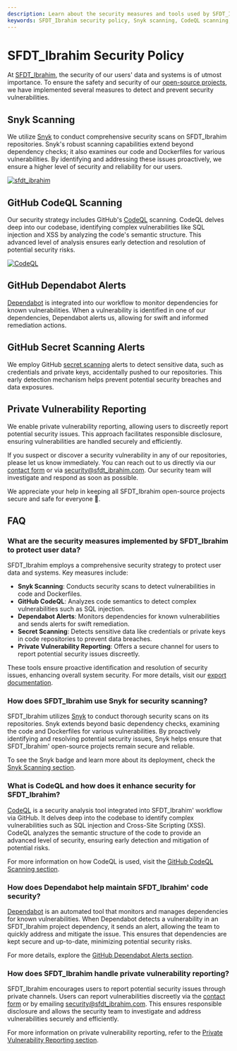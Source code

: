 ```yaml
---
description: Learn about the security measures and tools used by SFDT_Ibrahim to protect user data and systems. Discover how we address vulnerabilities with Snyk, CodeQL, Dependabot, and more.
keywords: SFDT_Ibrahim security policy, Snyk scanning, CodeQL scanning, Dependabot alerts, secret scanning, vulnerability reporting, GitHub security, open-source security
---
```


# SFDT_Ibrahim Security Policy

At [SFDT_Ibrahim](https://www.sfdt_ibrahim.com/), the security of our users' data and systems is of utmost importance. To ensure the safety and security of our [open-source projects](https://github.com/sfdt_ibrahim), we have implemented several measures to detect and prevent security vulnerabilities.

## Snyk Scanning

We utilize [Snyk](https://snyk.io/advisor/python/sfdt_ibrahim) to conduct comprehensive security scans on SFDT_Ibrahim repositories. Snyk's robust scanning capabilities extend beyond dependency checks; it also examines our code and Dockerfiles for various vulnerabilities. By identifying and addressing these issues proactively, we ensure a higher level of security and reliability for our users.

[![sfdt_ibrahim](https://snyk.io/advisor/python/sfdt_ibrahim/badge.svg)](https://snyk.io/advisor/python/sfdt_ibrahim)

## GitHub CodeQL Scanning

Our security strategy includes GitHub's [CodeQL](https://docs.github.com/en/code-security/code-scanning/introduction-to-code-scanning/about-code-scanning-with-codeql) scanning. CodeQL delves deep into our codebase, identifying complex vulnerabilities like SQL injection and XSS by analyzing the code's semantic structure. This advanced level of analysis ensures early detection and resolution of potential security risks.

[![CodeQL](https://github.com/sfdt_ibrahim/sfdt_ibrahim/actions/workflows/github-code-scanning/codeql/badge.svg)](https://github.com/sfdt_ibrahim/sfdt_ibrahim/actions/workflows/github-code-scanning/codeql)

## GitHub Dependabot Alerts

[Dependabot](https://docs.github.com/en/code-security/dependabot) is integrated into our workflow to monitor dependencies for known vulnerabilities. When a vulnerability is identified in one of our dependencies, Dependabot alerts us, allowing for swift and informed remediation actions.

## GitHub Secret Scanning Alerts

We employ GitHub [secret scanning](https://docs.github.com/en/code-security/secret-scanning/managing-alerts-from-secret-scanning) alerts to detect sensitive data, such as credentials and private keys, accidentally pushed to our repositories. This early detection mechanism helps prevent potential security breaches and data exposures.

## Private Vulnerability Reporting

We enable private vulnerability reporting, allowing users to discreetly report potential security issues. This approach facilitates responsible disclosure, ensuring vulnerabilities are handled securely and efficiently.

If you suspect or discover a security vulnerability in any of our repositories, please let us know immediately. You can reach out to us directly via our [contact form](https://www.sfdt_ibrahim.com/contact) or via [security@sfdt_ibrahim.com](mailto:security@sfdt_ibrahim.com). Our security team will investigate and respond as soon as possible.

We appreciate your help in keeping all SFDT_Ibrahim open-source projects secure and safe for everyone 🙏.

## FAQ

### What are the security measures implemented by SFDT_Ibrahim to protect user data?

SFDT_Ibrahim employs a comprehensive security strategy to protect user data and systems. Key measures include:

- **Snyk Scanning**: Conducts security scans to detect vulnerabilities in code and Dockerfiles.
- **GitHub CodeQL**: Analyzes code semantics to detect complex vulnerabilities such as SQL injection.
- **Dependabot Alerts**: Monitors dependencies for known vulnerabilities and sends alerts for swift remediation.
- **Secret Scanning**: Detects sensitive data like credentials or private keys in code repositories to prevent data breaches.
- **Private Vulnerability Reporting**: Offers a secure channel for users to report potential security issues discreetly.

These tools ensure proactive identification and resolution of security issues, enhancing overall system security. For more details, visit our [export documentation](../modes/export.md).

### How does SFDT_Ibrahim use Snyk for security scanning?

SFDT_Ibrahim utilizes [Snyk](https://snyk.io/advisor/python/sfdt_ibrahim) to conduct thorough security scans on its repositories. Snyk extends beyond basic dependency checks, examining the code and Dockerfiles for various vulnerabilities. By proactively identifying and resolving potential security issues, Snyk helps ensure that SFDT_Ibrahim' open-source projects remain secure and reliable.

To see the Snyk badge and learn more about its deployment, check the [Snyk Scanning section](#snyk-scanning).

### What is CodeQL and how does it enhance security for SFDT_Ibrahim?

[CodeQL](https://docs.github.com/en/code-security/code-scanning/introduction-to-code-scanning/about-code-scanning-with-codeql) is a security analysis tool integrated into SFDT_Ibrahim' workflow via GitHub. It delves deep into the codebase to identify complex vulnerabilities such as SQL injection and Cross-Site Scripting (XSS). CodeQL analyzes the semantic structure of the code to provide an advanced level of security, ensuring early detection and mitigation of potential risks.

For more information on how CodeQL is used, visit the [GitHub CodeQL Scanning section](#github-codeql-scanning).

### How does Dependabot help maintain SFDT_Ibrahim' code security?

[Dependabot](https://docs.github.com/en/code-security/dependabot) is an automated tool that monitors and manages dependencies for known vulnerabilities. When Dependabot detects a vulnerability in an SFDT_Ibrahim project dependency, it sends an alert, allowing the team to quickly address and mitigate the issue. This ensures that dependencies are kept secure and up-to-date, minimizing potential security risks.

For more details, explore the [GitHub Dependabot Alerts section](#github-dependabot-alerts).

### How does SFDT_Ibrahim handle private vulnerability reporting?

SFDT_Ibrahim encourages users to report potential security issues through private channels. Users can report vulnerabilities discreetly via the [contact form](https://www.sfdt_ibrahim.com/contact) or by emailing [security@sfdt_ibrahim.com](mailto:security@sfdt_ibrahim.com). This ensures responsible disclosure and allows the security team to investigate and address vulnerabilities securely and efficiently.

For more information on private vulnerability reporting, refer to the [Private Vulnerability Reporting section](#private-vulnerability-reporting).
